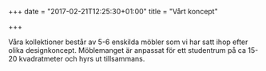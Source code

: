 +++
date = "2017-02-21T12:25:30+01:00"
title = "Vårt koncept"

+++

Våra kollektioner består av 5-6 enskilda möbler som vi har satt ihop efter olika designkoncept. Möblemanget är anpassat för ett studentrum på ca 15-20 kvadratmeter och hyrs ut tillsammans.
